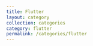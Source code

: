 ```yaml
---
title: Flutter
layout: category
collection: categories
category: flutter
permalink: /categories/flutter
---
```

